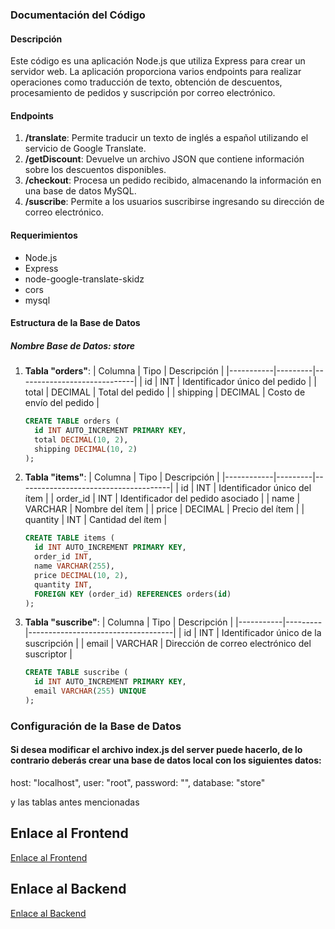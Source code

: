 ### Documentación del Código

#### Descripción
Este código es una aplicación Node.js que utiliza Express para crear un servidor web. La aplicación proporciona varios endpoints para realizar operaciones como traducción de texto, obtención de descuentos, procesamiento de pedidos y suscripción por correo electrónico.

#### Endpoints
1. **/translate**: Permite traducir un texto de inglés a español utilizando el servicio de Google Translate.
2. **/getDiscount**: Devuelve un archivo JSON que contiene información sobre los descuentos disponibles.
3. **/checkout**: Procesa un pedido recibido, almacenando la información en una base de datos MySQL.
4. **/suscribe**: Permite a los usuarios suscribirse ingresando su dirección de correo electrónico.

#### Requerimientos
- Node.js
- Express
- node-google-translate-skidz
- cors
- mysql

#### Estructura de la Base de Datos
##### Nombre Base de Datos: **store**

1. **Tabla "orders"**:
   | Columna   | Tipo    | Descripción                 |
   |-----------|---------|-----------------------------|
   | id        | INT     | Identificador único del pedido |
   | total     | DECIMAL | Total del pedido            |
   | shipping  | DECIMAL | Costo de envío del pedido   |

   ```sql
   CREATE TABLE orders (
     id INT AUTO_INCREMENT PRIMARY KEY,
     total DECIMAL(10, 2),
     shipping DECIMAL(10, 2)
   );

2. **Tabla "items"**:
   | Columna    | Tipo    | Descripción                          |
   |------------|---------|--------------------------------------|
   | id         | INT     | Identificador único del ítem         |
   | order_id   | INT     | Identificador del pedido asociado    |
   | name       | VARCHAR | Nombre del ítem                      |
   | price      | DECIMAL | Precio del ítem                      |
   | quantity   | INT     | Cantidad del ítem                    |

   ```sql
   CREATE TABLE items (
     id INT AUTO_INCREMENT PRIMARY KEY,
     order_id INT,
     name VARCHAR(255),
     price DECIMAL(10, 2),
     quantity INT,
     FOREIGN KEY (order_id) REFERENCES orders(id)
   );

3. **Tabla "suscribe"**:
   | Columna   | Tipo    | Descripción                        |
   |-----------|---------|------------------------------------|
   | id        | INT     | Identificador único de la suscripción |
   | email     | VARCHAR | Dirección de correo electrónico del suscriptor |

   ```sql
   CREATE TABLE suscribe (
     id INT AUTO_INCREMENT PRIMARY KEY,
     email VARCHAR(255) UNIQUE
   );

### Configuración de la Base de Datos

#### Si desea modificar el archivo index.js del server puede hacerlo, de lo contrario deberás crear una base de datos local con los siguientes datos:

  host: "localhost",
  user: "root",
  password: "",
  database: "store"

  y las tablas antes mencionadas
  

## Enlace al Frontend
[Enlace al Frontend](https://ikaroyo.github.io/TF-Web-II-FrontEnd/index.html)

## Enlace al Backend
[Enlace al Backend](https://tf-web-ii-backend.onrender.com/)
